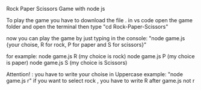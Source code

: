 Rock Paper Scissors Game with node js

To play the game you have to download the file .
in vs code open the game folder and open the terminal  then type "cd Rock-Paper-Scissors"

now you can play the game by just typing in the console: "node game.js {your choise, R for rock, P for paper and S for scissors}"

for example:
node game.js R          (my choice is rock)
node game.js P          (my choice is paper)
node game.js S          (my choice is Scissors)

Attention! :
you have to write your choise in Uppercase 
example:
 "node game.js r"         if you want to select rock , you have to write R after game.js not r

